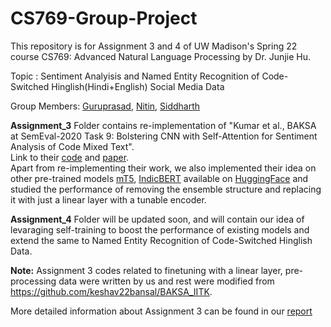 # CS769-Group-Project
This repository is for Assignment 3 and 4 of UW Madison's Spring 22 course CS769: Advanced Natural Language Processing by Dr. Junjie Hu.

Topic : Sentiment Analyisis and Named Entity Recognition of Code-Switched Hinglish(Hindi+English) Social Media Data

Group Members: [Guruprasad](https://github.com/Guruprasad68),  [Nitin](https://github.com/nitinimage), [Siddharth](https://github.com/sidhsmani)

**Assignment_3** Folder contains re-implementation of "Kumar et al., BAKSA at SemEval-2020 Task 9: Bolstering CNN with Self-Attention for Sentiment Analysis of Code Mixed Text".<br />
Link to their [code](https://github.com/keshav22bansal/BAKSA_IITK) and [paper](https://arxiv.org/pdf/2007.10819.pdf).<br />
Apart from re-implementing their work, we also implemented their idea on other pre-trained models [mT5](https://arxiv.org/pdf/2010.11934.pdf), [IndicBERT](https://indicnlp.ai4bharat.org/papers/arxiv2020_indicnlp_corpus.pdf) available on [HuggingFace](https://huggingface.co/) and studied the performance of removing the ensemble structure and replacing it with just a linear layer with a tunable encoder.

**Assignment_4** Folder will be updated soon, and will contain our idea of levaraging self-training to boost the performance of existing models and extend the same to Named Entity Recognition of Code-Switched Hinglish Data.


**Note:** Assignment 3 codes related to finetuning with a linear layer, pre-processing data were written by us and rest were modified from https://github.com/keshav22bansal/BAKSA_IITK.

More detailed information about Assignment 3 can be found in our [report](https://drive.google.com/drive/u/0/my-drive)
